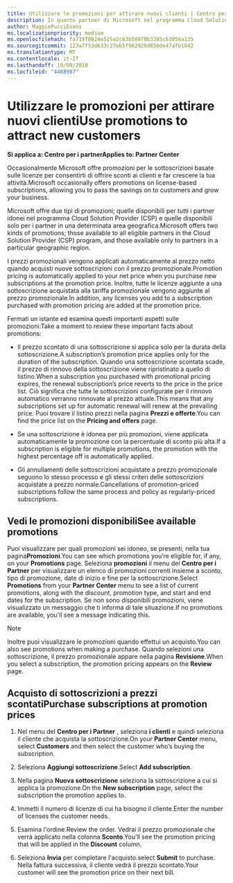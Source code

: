 ```yaml
---
title: Utilizzare le promozioni per attirare nuovi clienti | Centro per i partner
description: In quanto partner di Microsoft nel programma Cloud Solutions Provider, puoi acquistare sottoscrizioni a prezzi promozionali e offrire sconti ai tuoi clienti.
author: MaggiePucciEvans
ms.localizationpriority: medium
ms.openlocfilehash: fa719f0824e525a2c63b58970b3385c63056a135
ms.sourcegitcommit: 123a7f53d633c27eb5f982926d856de47afb1042
ms.translationtype: MT
ms.contentlocale: it-IT
ms.lasthandoff: 10/09/2018
ms.locfileid: "4488987"
---
```

# <a name="use-promotions-to-attract-new-customers"></a><span data-ttu-id="f0216-103">Utilizzare le promozioni per attirare nuovi clienti</span><span class="sxs-lookup"><span data-stu-id="f0216-103">Use promotions to attract new customers</span></span>  

**<span data-ttu-id="f0216-104">Si applica a: Centro per i partner</span><span class="sxs-lookup"><span data-stu-id="f0216-104">Applies to: Partner Center</span></span>**

<!--[FWLink: https://go.microsoft.com/fwlink/?linkid=852469]-->

<span data-ttu-id="f0216-105">Occasionalmente Microsoft offre promozioni per le sottoscrizioni basate sulle licenze per consentirti di offrire sconti ai clienti e far crescere la tua attività.</span><span class="sxs-lookup"><span data-stu-id="f0216-105">Microsoft occasionally offers promotions on license-based subscriptions, allowing you to pass the savings on to customers and grow your business.</span></span> 

<span data-ttu-id="f0216-106">Microsoft offre due tipi di promozioni; quelle disponibili per tutti i partner idonei nel programma Cloud Solution Provider (CSP) e quelle disponibili solo per i partner in una determinata area geografica.</span><span class="sxs-lookup"><span data-stu-id="f0216-106">Microsoft offers two kinds of promotions; those available to all eligible partners in the Cloud Solution Provider (CSP) program, and those available only to partners in a particular geographic region.</span></span>

<span data-ttu-id="f0216-107">I prezzi promozionali vengono applicati automaticamente al prezzo netto quando acquisti nuove sottoscrizioni con il prezzo promozionale.</span><span class="sxs-lookup"><span data-stu-id="f0216-107">Promotion pricing is automatically applied to your net price when you purchase new subscriptions at the promotion price.</span></span> <span data-ttu-id="f0216-108">Inoltre, tutte le licenze aggiunte a una sottoscrizione acquistata alla tariffa promozionale vengono aggiunte al prezzo promozionale.</span><span class="sxs-lookup"><span data-stu-id="f0216-108">In addition, any licenses you add to a subscription purchased with promotion pricing are added at the promotion price.</span></span> 

<span data-ttu-id="f0216-109">Fermati un istante ed esamina questi importanti aspetti sulle promozioni:</span><span class="sxs-lookup"><span data-stu-id="f0216-109">Take a moment to review these important facts about promotions:</span></span>

-   <span data-ttu-id="f0216-110">Il prezzo scontato di una sottoscrizione si applica solo per la durata della sottoscrizione.</span><span class="sxs-lookup"><span data-stu-id="f0216-110">A subscription’s promotion price applies only for the duration of the subscription.</span></span> <span data-ttu-id="f0216-111">Quando una sottoscrizione scontata scade, il prezzo di rinnovo della sottoscrizione viene ripristinato a quello di listino.</span><span class="sxs-lookup"><span data-stu-id="f0216-111">When a subscription you purchased with promotional pricing expires, the renewal subscription’s price reverts to the price in the price list.</span></span> <span data-ttu-id="f0216-112">Ciò significa che tutte le sottoscrizioni configurate per il rinnovo automatico verranno rinnovate al prezzo attuale.</span><span class="sxs-lookup"><span data-stu-id="f0216-112">This means that any subscriptions set up for automatic renewal will renew at the prevailing price.</span></span> <span data-ttu-id="f0216-113">Puoi trovare il listino prezzi nella pagina **Prezzi e offerte**.</span><span class="sxs-lookup"><span data-stu-id="f0216-113">You can find the price list on the **Pricing and offers** page.</span></span> 

-   <span data-ttu-id="f0216-114">Se una sottoscrizione è idonea per più promozioni, viene applicata automaticamente la promozione con la percentuale di sconto più alta.</span><span class="sxs-lookup"><span data-stu-id="f0216-114">If a subscription is eligible for multiple promotions, the promotion with the highest percentage off is automatically applied.</span></span>

-   <span data-ttu-id="f0216-115">Gli annullamenti delle sottoscrizioni acquistate a prezzo promozionale seguono lo stesso processo e gli stessi criteri delle sottoscrizioni acquistate a prezzo normale.</span><span class="sxs-lookup"><span data-stu-id="f0216-115">Cancellations of promotion-priced subscriptions follow the same process and policy as regularly-priced subscriptions.</span></span>

## <a name="see-available-promotions"></a><span data-ttu-id="f0216-116">Vedi le promozioni disponibili</span><span class="sxs-lookup"><span data-stu-id="f0216-116">See available promotions</span></span>

<span data-ttu-id="f0216-117">Puoi visualizzare per quali promozioni sei idoneo, se presenti, nella tua pagina**Promozioni**.</span><span class="sxs-lookup"><span data-stu-id="f0216-117">You can see which promotions you’re eligible for, if any, on your **Promotions** page.</span></span> <span data-ttu-id="f0216-118">Seleziona **promozioni** il menu del **Centro per i Partner** per visualizzare un elenco di promozioni correnti insieme a sconto, tipo di promozione, date di inizio e fine per la sottoscrizione.</span><span class="sxs-lookup"><span data-stu-id="f0216-118">Select **Promotions** from your **Partner Center** menu to see a list of current promotions, along with the discount, promotion type, and start and end dates for the subscription.</span></span> <span data-ttu-id="f0216-119">Se non sono disponibili promozioni, viene visualizzato un messaggio che ti informa di tale situazione.</span><span class="sxs-lookup"><span data-stu-id="f0216-119">If no promotions are available, you'll see a message indicating this.</span></span> 

> [!NOTE]  
> <span data-ttu-id="f0216-120">Inoltre puoi visualizzare le promozioni quando effettui un acquisto.</span><span class="sxs-lookup"><span data-stu-id="f0216-120">You can also see promotions when making a purchase.</span></span> <span data-ttu-id="f0216-121">Quando selezioni una sottoscrizione, il prezzo promozionale appare nella pagina **Revisione**.</span><span class="sxs-lookup"><span data-stu-id="f0216-121">When you select a subscription, the promotion pricing appears on the **Review** page.</span></span>

## <a name="purchase-subscriptions-at-promotion-prices"></a><span data-ttu-id="f0216-122">Acquisto di sottoscrizioni a prezzi scontati</span><span class="sxs-lookup"><span data-stu-id="f0216-122">Purchase subscriptions at promotion prices</span></span>

1. <span data-ttu-id="f0216-123">Nel menu del **Centro per i Partner** , seleziona **i clienti** e quindi seleziona il cliente che acquista la sottoscrizione.</span><span class="sxs-lookup"><span data-stu-id="f0216-123">On your **Partner Center** menu, select **Customers** and then select the customer who’s buying the subscription.</span></span> 

2. <span data-ttu-id="f0216-124">Seleziona **Aggiungi sottoscrizione**.</span><span class="sxs-lookup"><span data-stu-id="f0216-124">Select **Add subscription**.</span></span>

3. <span data-ttu-id="f0216-125">Nella pagina **Nuova sottoscrizione** seleziona la sottoscrizione a cui si applica la promozione.</span><span class="sxs-lookup"><span data-stu-id="f0216-125">On the **New subscription** page, select the subscription the promotion applies to.</span></span>

4. <span data-ttu-id="f0216-126">Immetti il numero di licenze di cui ha bisogno il cliente.</span><span class="sxs-lookup"><span data-stu-id="f0216-126">Enter the number of licenses the customer needs.</span></span> 

5. <span data-ttu-id="f0216-127">Esamina l'ordine.</span><span class="sxs-lookup"><span data-stu-id="f0216-127">Review the order.</span></span> <span data-ttu-id="f0216-128">Vedrai il prezzo promozionale che verrà applicato nella colonna **Sconto**.</span><span class="sxs-lookup"><span data-stu-id="f0216-128">You'll see the promotion pricing that will be applied in the **Discount** column.</span></span>  

6.  <span data-ttu-id="f0216-129">Seleziona **Invia** per completare l'acquisto.</span><span class="sxs-lookup"><span data-stu-id="f0216-129">select **Submit** to purchase.</span></span> <span data-ttu-id="f0216-130">Nella fattura successiva, il cliente vedrà il prezzo scontato.</span><span class="sxs-lookup"><span data-stu-id="f0216-130">Your customer will see the promotion price on their next bill.</span></span>  



